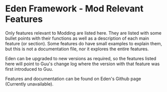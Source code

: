 # Eden Framework - Mod Relevant Features
Only features relevant to Modding are listed here. They are listed with some bullet points with their functions as well as a description of each main feature (or section). Some features do have small examples to explain them, but this is not a documentation file, nor it explores the entire features.

Eden can be upgraded to new versions as required, so the features listed here will point to Guu's change log where the version with that feature was first introduced to Guu.

Features and documentation can be found on Eden's Github page (Currently unavailable).
